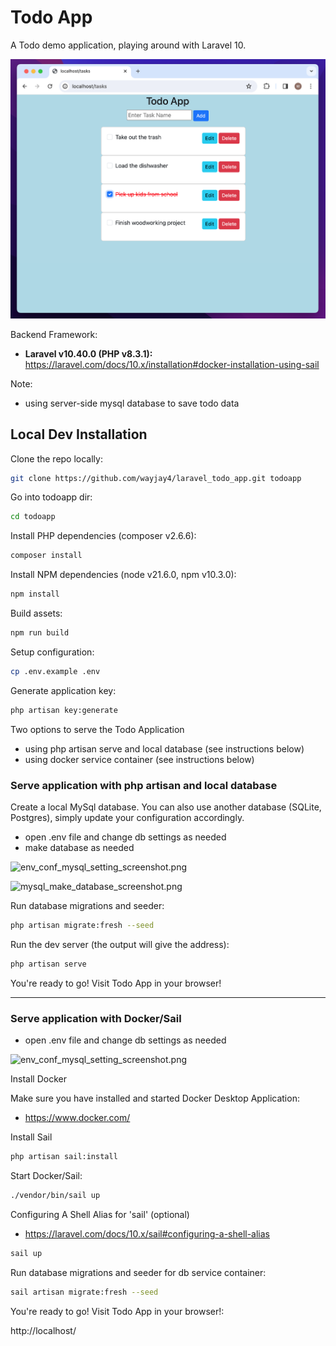 # Todo App

A Todo demo application, playing around with Laravel 10.

![TodoApp_screenshot.png](public/images/todo_app_screenshot.png)

Backend Framework:
- **Laravel v10.40.0 (PHP v8.3.1):** https://laravel.com/docs/10.x/installation#docker-installation-using-sail

Note:
- using server-side mysql database to save todo data


## Local Dev Installation

Clone the repo locally:

```sh
git clone https://github.com/wayjay4/laravel_todo_app.git todoapp
```

Go into todoapp dir:

```sh
cd todoapp
```

Install PHP dependencies (composer v2.6.6):

```sh
composer install
```

Install NPM dependencies (node v21.6.0, npm v10.3.0):

```sh
npm install
```

Build assets:

```sh
npm run build
```

Setup configuration:

```sh
cp .env.example .env
```

Generate application key:

```sh
php artisan key:generate
```

Two options to serve the Todo Application
- using php artisan serve and local database (see instructions below)
- using docker service container (see instructions below)

### Serve application with php artisan and local database

Create a local MySql database. You can also use another database (SQLite, Postgres), simply update your configuration accordingly.

- open .env file and change db settings as needed
- make database as needed

![env_conf_mysql_setting_screenshot.png](public/images/env_conf_mysql_setting_screenshot.png)

![mysql_make_database_screenshot.png](public%2Fimages%2Fmysql_make_database_screenshot.png)

Run database migrations and seeder:

```sh
php artisan migrate:fresh --seed
```

Run the dev server (the output will give the address):

```sh
php artisan serve
```

You're ready to go! Visit Todo App in your browser!

---

### Serve application with Docker/Sail

- open .env file and change db settings as needed

![env_conf_mysql_setting_screenshot.png](public/images/env_conf_mysql_setting_screenshot.png)

Install Docker

Make sure you have installed and started Docker Desktop Application:
- https://www.docker.com/

Install Sail

```sh
php artisan sail:install
```

Start Docker/Sail:

```sh
./vendor/bin/sail up
```
Configuring A Shell Alias for 'sail' (optional)

- https://laravel.com/docs/10.x/sail#configuring-a-shell-alias


```sh
sail up
```

Run database migrations and seeder for db service container:

```sh
sail artisan migrate:fresh --seed
```

You're ready to go! Visit Todo App in your browser!:

http://localhost/
